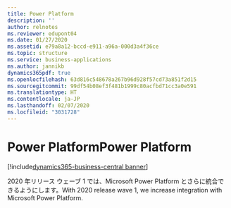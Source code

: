 ```yaml
---
title: Power Platform
description: ''
author: relnotes
ms.reviewer: edupont04
ms.date: 01/27/2020
ms.assetid: e79a8a12-bccd-e911-a96a-000d3a4f36ce
ms.topic: structure
ms.service: business-applications
ms.author: jannikb
dynamics365pdf: true
ms.openlocfilehash: 63d816c548678a267b96d928f57cd73a851f2d15
ms.sourcegitcommit: 99df54b08ef3f481b1999c80acfbd71cc3a0e591
ms.translationtype: HT
ms.contentlocale: ja-JP
ms.lasthandoff: 02/07/2020
ms.locfileid: "3031728"
---
```

# <a name="power-platform"></a><span data-ttu-id="887e9-102">Power Platform</span><span class="sxs-lookup"><span data-stu-id="887e9-102">Power Platform</span></span>

[!include[dynamics365-business-central banner](../includes/dynamics365-business-central.md)]

<!--structure start-->
<span data-ttu-id="887e9-103">2020 年リリース ウェーブ 1 では、Microsoft Power Platform とさらに統合できるようにします。</span><span class="sxs-lookup"><span data-stu-id="887e9-103">With 2020 release wave 1, we increase integration with Microsoft Power Platform.</span></span>
<!--structure end-->



